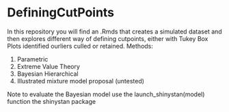 # DefiningCutPoints

In this repository you will find an .Rmds that creates a simulated dataset and then explores different way of defining cutpoints, either with Tukey Box Plots identified ourliers culled or retained. 
Methods: 
1. Parametric
2. Extreme Value Theory
3. Bayesian Hierarchical
4. Illustrated mixture model proposal (untested)

Note to evaluate the Bayesian model use the launch_shinystan(model) function the shinystan package
